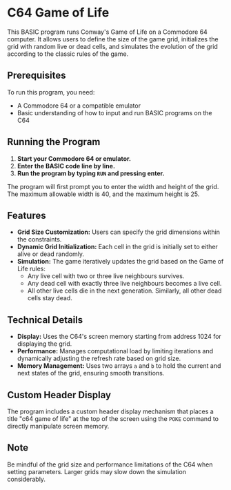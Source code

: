 # C64 Game of Life

This BASIC program runs Conway's Game of Life on a Commodore 64 computer. It allows users to define the size of the game grid, initializes the grid with random live or dead cells, and simulates the evolution of the grid according to the classic rules of the game.

## Prerequisites

To run this program, you need:
- A Commodore 64 or a compatible emulator
- Basic understanding of how to input and run BASIC programs on the C64

## Running the Program

1. **Start your Commodore 64 or emulator.**
2. **Enter the BASIC code line by line.**
3. **Run the program by typing `RUN` and pressing enter.**

The program will first prompt you to enter the width and height of the grid. The maximum allowable width is 40, and the maximum height is 25.

## Features

- **Grid Size Customization:** Users can specify the grid dimensions within the constraints.
- **Dynamic Grid Initialization:** Each cell in the grid is initially set to either alive or dead randomly.
- **Simulation:** The game iteratively updates the grid based on the Game of Life rules:
  - Any live cell with two or three live neighbours survives.
  - Any dead cell with exactly three live neighbours becomes a live cell.
  - All other live cells die in the next generation. Similarly, all other dead cells stay dead.

## Technical Details

- **Display:** Uses the C64's screen memory starting from address 1024 for displaying the grid.
- **Performance:** Manages computational load by limiting iterations and dynamically adjusting the refresh rate based on grid size.
- **Memory Management:** Uses two arrays `a` and `b` to hold the current and next states of the grid, ensuring smooth transitions.

## Custom Header Display

The program includes a custom header display mechanism that places a title "c64 game of life" at the top of the screen using the `POKE` command to directly manipulate screen memory.

## Note

Be mindful of the grid size and performance limitations of the C64 when setting parameters. Larger grids may slow down the simulation considerably.

